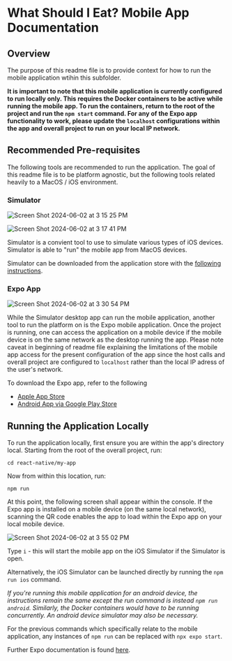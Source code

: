 # What Should I Eat? Mobile App Documentation

## Overview

The purpose of this readme file is to provide context for how to run the mobile application wtihin this subfolder. 

**It is important to note that this mobile application is currently configured to run locally only. 
This requires the Docker containers to be active while running the mobile app. To run the containers, return to the root of the project and run the `npm start` command.
For any of the Expo app functionality to work, please update the `localhost` configurations within the app and overall project to run on your local IP network.**

## Recommended Pre-requisites

The following tools are recommended to run the application. 
The goal of this readme file is to be platform agnostic, but the following tools related heavily to a MacOS / iOS environment.

### Simulator

![Screen Shot 2024-06-02 at 3 15 25 PM](https://github.com/torieee/WSIE/assets/122702221/128680e0-516c-476f-bce4-6506eb43dd99)

![Screen Shot 2024-06-02 at 3 17 41 PM](https://github.com/torieee/WSIE/assets/122702221/9feae954-11c8-47de-aafe-72047407ad98)

Simulator is a convient tool to use to simulate various types of iOS devices. Simulator is able to "run" the mobile app from MacOS devices.

Simulator can be downloaded from the application store with the [following instructions](https://developer.apple.com/documentation/safari-developer-tools/installing-xcode-and-simulators).

### Expo App

![Screen Shot 2024-06-02 at 3 30 54 PM](https://github.com/torieee/WSIE/assets/122702221/515e06b5-fdc7-4ba2-b84f-1466daa62329)

While the Simulator desktop app can run the mobile application, another tool to run the platform on is the Expo mobile application. Once the project is running, one can access the application on a mobile device if the mobile device is on the same network as the desktop running the app. Please note caveat in beginning of readme file explaining the limitations of the mobile app access for the present configuration of the app since the host calls and overall project are configured to `localhost` rather than the local IP adress of the user's network.

To download the Expo app, refer to the following
- [Apple App Store](https://apps.apple.com/us/app/expo-go/id982107779)
- [Android App via Google Play Store](https://play.google.com/store/apps/details?id=host.exp.exponent&hl=en_US&pli=1)

## Running the Application Locally

To run the application locally, first ensure you are within the app's directory local. Starting from the root of the overall project, run:

`cd react-native/my-app`

Now from within this location, run:

`npm run`

At this point, the following screen shall appear within the console. If the Expo app is installed on a mobile device (on the same local network), scanning the QR code enables the app to load within the Expo app on your local mobile device.

![Screen Shot 2024-06-02 at 3 55 02 PM](https://github.com/torieee/WSIE/assets/122702221/6b3124a4-cfbc-4d26-a3ee-d843e89d258f)

Type `i` - this will start the mobile app on the iOS Simulator if the Simulator is open. 

Alternatively, the iOS Simulator can be launched directly by running the `npm run ios` command.

*If you're running this mobile application for an android device, the instructions remain the same except the run command is instead `npm run android`. Similarly, the Docker containers would have to be running concurrently. An android device simulator may also be necessary.*

For the previous commands which specifically relate to the mobile application, any instances of `npm run` can be replaced with `npx expo start`.

Further Expo documentation is found [here](https://docs.expo.dev/).
